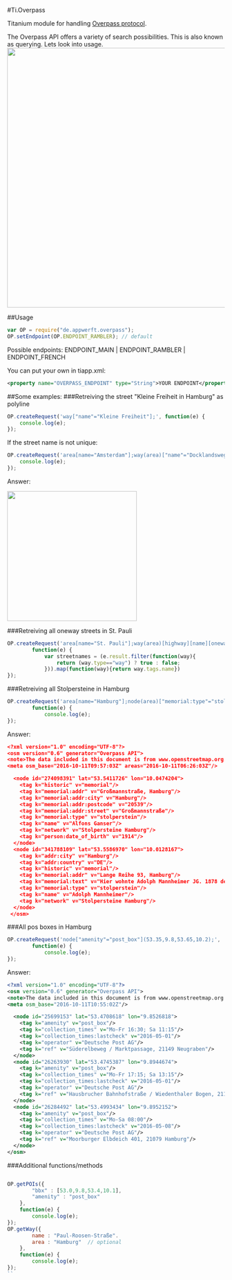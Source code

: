 #Ti.Overpass

Titanium module for handling [Overpass protocol](http://wiki.openstreetmap.org/wiki/Overpass_API/Overpass_API_by_Example).

The Overpass API offers a variety of search possibilities. This is also known as querying. Lets look into usage.
<img src="http://overpass-api.de/logo.png" width=600 />

##Usage
```javascript
var OP = require("de.appwerft.overpass");
OP.setEndpoint(OP.ENDPOINT_RAMBLER); // default
```
Possible endpoints:
ENDPOINT_MAIN | ENDPOINT_RAMBLER | ENDPOINT_FRENCH

You can put your own in tiapp.xml:
```xml
<property name="OVERPASS_ENDPOINT" type="String">YOUR ENDPOINT</property>
```

##Some examples:
###Retreiving the street "Kleine Freiheit in Hamburg" as polyline
```javascript
OP.createRequest('way["name"="Kleine Freiheit"];', function(e) {
	console.log(e);
});
```
If the street name is not unique:
```javascript
OP.createRequest('area[name="Amsterdam"];way(area)["name"="Docklandsweg"];(._;>;);', function(e) {
	console.log(e);
});
```
Answer:

<img src="https://raw.githubusercontent.com/AppWerft/Ti.Overpass/master/amsterdam.png" width=300 />


###Retreiving all oneway streets in St. Pauli
```javascript
OP.createRequest('area[name="St. Pauli"];way(area)[highway][name][oneway="yes"];(._;>;);',
		function(e) {
			var streetnames = (e.result.filter(function(way){
				return (way.type=="way") ? true : false;
			})).map(function(way){return way.tags.name})
});
```


###Retreiving  all Stolpersteine in Hamburg
```javascript
OP.createRequest('area[name="Hamburg"];node(area)["memorial:type"="stolperstein"];',
		function(e) {
			console.log(e);
});
```
Answer:
```json
<?xml version="1.0" encoding="UTF-8"?>
<osm version="0.6" generator="Overpass API">
<note>The data included in this document is from www.openstreetmap.org. The data is made available under ODbL.</note>
<meta osm_base="2016-10-11T09:57:03Z" areas="2016-10-11T06:26:03Z"/>

  <node id="274098391" lat="53.5411726" lon="10.0474204">
    <tag k="historic" v="memorial"/>
    <tag k="memorial:addr" v="Großmannstraße, Hamburg"/>
    <tag k="memorial:addr:city" v="Hamburg"/>
    <tag k="memorial:addr:postcode" v="20539"/>
    <tag k="memorial:addr:street" v="Großmannstraße"/>
    <tag k="memorial:type" v="stolperstein"/>
    <tag k="name" v="Alfons Ganser"/>
    <tag k="network" v="Stolpersteine Hamburg"/>
    <tag k="person:date_of_birth" v="1914"/>
  </node>
  <node id="341788109" lat="53.5586970" lon="10.0128167">
    <tag k="addr:city" v="Hamburg"/>
    <tag k="addr:country" v="DE"/>
    <tag k="historic" v="memorial"/>
    <tag k="memorial:addr" v="Lange Reihe 93, Hamburg"/>
    <tag k="memorial:text" v="Hier wohnte Adolph Mannheimer JG. 1878 deportiert 1941 Minsk ???"/>
    <tag k="memorial:type" v="stolperstein"/>
    <tag k="name" v="Adolph Mannheimer"/>
    <tag k="network" v="Stolpersteine Hamburg"/>
  </node>
 </osm> 
```

###All pos boxes in Hamburg
```javascript
OP.createRequest('node["amenity"="post_box"](53.35,9.8,53.65,10.2);',
		function(e) {
			console.log(e);
});
```
Answer:
```xml
<?xml version="1.0" encoding="UTF-8"?>
<osm version="0.6" generator="Overpass API">
<note>The data included in this document is from www.openstreetmap.org. The data is made available under ODbL.</note>
<meta osm_base="2016-10-11T10:55:02Z"/>

  <node id="25699153" lat="53.4708618" lon="9.8526818">
    <tag k="amenity" v="post_box"/>
    <tag k="collection_times" v="Mo-Fr 16:30; Sa 11:15"/>
    <tag k="collection_times:lastcheck" v="2016-05-01"/>
    <tag k="operator" v="Deutsche Post AG"/>
    <tag k="ref" v="Süderelbeweg / Marktpassage, 21149 Neugraben"/>
  </node>
  <node id="26263930" lat="53.4745387" lon="9.8944674">
    <tag k="amenity" v="post_box"/>
    <tag k="collection_times" v="Mo-Fr 17:15; Sa 13:15"/>
    <tag k="collection_times:lastcheck" v="2016-05-01"/>
    <tag k="operator" v="Deutsche Post AG"/>
    <tag k="ref" v="Hausbrucher Bahnhofstraße / Wiedenthaler Bogen, 21147 Hamburg-Neugraben"/>
  </node>
  <node id="26284492" lat="53.4993434" lon="9.8952152">
    <tag k="amenity" v="post_box"/>
    <tag k="collection_times" v="Mo-Sa 08:00"/>
    <tag k="collection_times:lastcheck" v="2016-05-08"/>
    <tag k="operator" v="Deutsche Post AG"/>
    <tag k="ref" v="Moorburger Elbdeich 401, 21079 Hamburg"/>
  </node>
</osm>
```
  

###Additional functions/methods
```javascript

OP.getPOIs({
		"bbx" : [53.0,9.8,53.4,10.1],
		"amenity" : "post_box"
	},
	function(e) {
		console.log(e);
});
OP.getWay({
		name : "Paul-Roosen-Straße".
		area : "Hamburg"  // optional
	},
	function(e) {
		console.log(e);
});
``